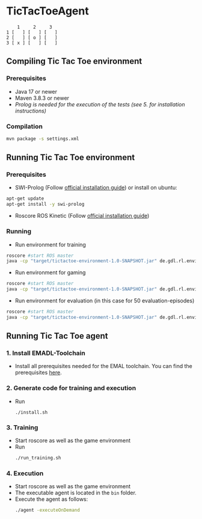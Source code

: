 # TicTacToeAgent
```
    1     2     3 
1 [   ] [   ] [   ] 
2 [   ] [ o ] [   ] 
3 [ x ] [   ] [   ] 
````
## Compiling Tic Tac Toe environment
### Prerequisites
- Java 17 or newer
- Maven 3.8.3 or newer
- *Prolog is needed for the execution of the tests (see 5. for installation instructions)* 
### Compilation
```bash
mvn package -s settings.xml
```

## Running Tic Tac Toe environment
###  Prerequisites
- SWI-Prolog (Follow [official installation guide](https://www.swi-prolog.org/build/unix.html)) or install on ubuntu:
```bash
apt-get update
apt-get install -y swi-prolog
```
- Roscore
ROS Kinetic (Follow [official installation guide](http://wiki.ros.org/Installation/Ubuntu))

### Running 
- Run environment for training
```bash
roscore #start ROS master
java -cp "target/tictactoe-environment-1.0-SNAPSHOT.jar" de.gdl.rl.environment.games.tictactoe.TicTacToeEnv --training
```
- Run environment for gaming
```bash
roscore #start ROS master
java -cp "target/tictactoe-environment-1.0-SNAPSHOT.jar" de.gdl.rl.environment.games.tictactoe.TicTacToeEnv --gaming
```
- Run environment for evaluation (in this case for 50 evaluation-episodes)
```bash
roscore #start ROS master
java -cp "target/tictactoe-environment-1.0-SNAPSHOT.jar" de.gdl.rl.environment.games.tictactoe.TicTacToeEnv --evaluation 50
```
## Running Tic Tac Toe agent
### 1. Install EMADL-Toolchain
  - Install all prerequisites needed for the EMAL toolchain. You can find the prerequisites [here](doc/EMADL_SETUP.md).
### 2. Generate code for training and execution
  - Run 
    ```
    ./install.sh
    ```
### 3. Training
  - Start roscore as well as the game environment
  - Run 
    ```bash
    ./run_training.sh
    ```
### 4. Execution
  - Start roscore as well as the game environment
  - The executable agent is located in the ```bin``` folder. 
  - Execute the agent as follows:
    ```bash
    ./agent -executeOnDemand
    ```
